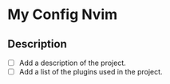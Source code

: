 # My Config Nvim

## Description

- [ ] Add a description of the project.
- [ ] Add a list of the plugins used in the project.

